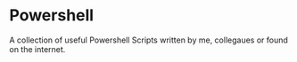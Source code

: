Powershell
==========

A collection of useful Powershell Scripts written by me, collegaues or found on the internet.
